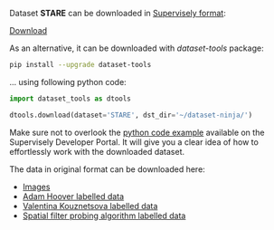 Dataset **STARE** can be downloaded in [Supervisely format](https://developer.supervisely.com/api-references/supervisely-annotation-json-format):

 [Download](https://assets.supervisely.com/remote/eyJsaW5rIjogInMzOi8vc3VwZXJ2aXNlbHktZGF0YXNldHMvMzQ1NV9TVEFSRS9zdGFyZS1EYXRhc2V0TmluamEudGFyIiwgInNpZyI6ICIrdnNxTHhibG9HaklLNUZCNjFYeFp4RWhKUkNHdGF0Sy8wUjl0R1YvREI0PSJ9?response-content-disposition=attachment%3B%20filename%3D%22stare-DatasetNinja.tar%22)

As an alternative, it can be downloaded with *dataset-tools* package:
``` bash
pip install --upgrade dataset-tools
```

... using following python code:
``` python
import dataset_tools as dtools

dtools.download(dataset='STARE', dst_dir='~/dataset-ninja/')
```
Make sure not to overlook the [python code example](https://developer.supervisely.com/getting-started/python-sdk-tutorials/iterate-over-a-local-project) available on the Supervisely Developer Portal. It will give you a clear idea of how to effortlessly work with the downloaded dataset.

The data in original format can be downloaded here:

- [Images](https://cecas.clemson.edu/~ahoover/stare/images/all-images.zip)
- [Adam Hoover labelled data](https://cecas.clemson.edu/~ahoover/stare/probing/labels-ah.tar)
- [Valentina Kouznetsova labelled data](https://cecas.clemson.edu/~ahoover/stare/probing/labels-vk.tar)
- [Spatial filter probing algorithm labelled data](https://cecas.clemson.edu/~ahoover/stare/probing/results-4.tar)
